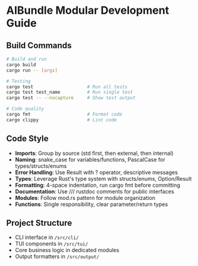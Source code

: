 # AIBundle Modular Development Guide

## Build Commands
```bash
# Build and run
cargo build
cargo run -- [args]

# Testing
cargo test                    # Run all tests
cargo test test_name          # Run single test
cargo test -- --nocapture     # Show test output

# Code quality
cargo fmt                     # Format code
cargo clippy                  # Lint code
```

## Code Style
- **Imports**: Group by source (std first, then external, then internal)
- **Naming**: snake_case for variables/functions, PascalCase for types/structs/enums
- **Error Handling**: Use Result with ? operator, descriptive messages
- **Types**: Leverage Rust's type system with structs/enums, Option/Result
- **Formatting**: 4-space indentation, run cargo fmt before committing
- **Documentation**: Use /// rustdoc comments for public interfaces
- **Modules**: Follow mod.rs pattern for module organization
- **Functions**: Single responsibility, clear parameter/return types

## Project Structure
- CLI interface in `/src/cli/`
- TUI components in `/src/tui/`
- Core business logic in dedicated modules
- Output formatters in `/src/output/`